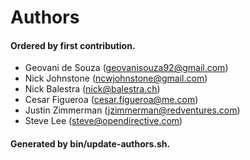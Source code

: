 # Authors

#### Ordered by first contribution.

- Geovani de Souza (geovanisouza92@gmail.com)
- Nick Johnstone (ncwjohnstone@gmail.com)
- Nick Balestra (nick@balestra.ch)
- Cesar Figueroa (cesar.figueroa@me.com)
- Justin Zimmerman (jzimmerman@redventures.com)
- Steve Lee (steve@opendirective.com)

#### Generated by bin/update-authors.sh.
